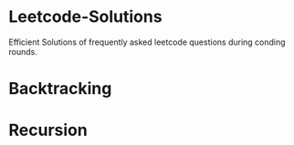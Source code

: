 # Leetcode-Solutions
Efficient Solutions of frequently asked leetcode questions during conding rounds.

# Backtracking
# Recursion

